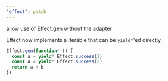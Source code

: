 ```yaml
---
"effect": patch
---
```


allow use of Effect.gen without the adapter

Effect now implements a Iterable that can be `yield*`'ed directly.

```ts
Effect.gen(function* () {
  const a = yield* Effect.success(1)
  const a = yield* Effect.success(2)
  return a + b
})
```
